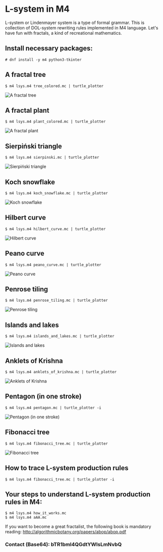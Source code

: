 # L-system in M4
L-system or Lindenmayer system is a type of formal grammar.
This is collection of DOL-system rewriting rules implemented in M4 language.
Let's have fun with fractals, a kind of recreational mathematics.

## Install necessary packages:
```
# dnf install -y m4 python3-tkinter
```
## A fractal tree
```
$ m4 lsys.m4 tree_colored.mc | turtle_plotter
```
![A fractal tree](img/tree.png?raw=true "A tree (young parts are green, old are brown)")

## A fractal plant
```
$ m4 lsys.m4 plant_colored.mc | turtle_plotter
```
![A fractal plant](img/plant.png?raw=true "A plant (young parts are green, old are brown)")

## Sierpiński triangle
```
$ m4 lsys.m4 sierpinski.mc | turtle_plotter
```
![Sierpiński triangle](img/triangle.png?raw=true "Sierpiński triangle")

## Koch snowflake
```
$ m4 lsys.m4 koch_snowflake.mc | turtle_plotter
```
![Koch snowflake](img/koch.png?raw=true "Koch snowflake")

## Hilbert curve
```
$ m4 lsys.m4 hilbert_curve.mc | turtle_plotter
```
![Hilbert curve](img/hilbert.png?raw=true "Hilbert curve")

## Peano curve
```
$ m4 lsys.m4 peano_curve.mc | turtle_plotter
```
![Peano curve](img/peano.png?raw=true "Peano curve")

## Penrose tiling
```
$ m4 lsys.m4 penrose_tiling.mc | turtle_plotter
```
![Penrose tiling](img/penrose.png?raw=true "Penrose tiling")

## Islands and lakes
```
$ m4 lsys.m4 islands_and_lakes.mc | turtle_plotter
```
![Islands and lakes](img/islands.png?raw=true "Islands and lakes")

## Anklets of Krishna
```
$ m4 lsys.m4 anklets_of_krishna.mc | turtle_plotter
```
![Anklets of Krishna](img/anklets.png?raw=true "Anklets of Krishna")

## Pentagon (in one stroke)
```
$ m4 lsys.m4 pentagon.mc | turtle_plotter -i
```
![Pentagon (in one stroke)](img/pentagon.png?raw=true "Pentagon (in one stroke)")

## Fibonacci tree
```
$ m4 lsys.m4 fibonacci_tree.mc | turtle_plotter
```
![Fibonacci tree](img/fibonacci.png?raw=true "Fibonacci tree")

## How to trace L-system production rules
```
$ m4 lsys.m4 fibonacci_tree.mc | turtle_plotter -i
```
## Your steps to understand L-system production rules in M4:
```
$ m4 lsys.m4 how_it_works.mc
$ m4 lsys.m4 aAA.mc
```
If you want to become a great fractalist, the following book is mandatory reading:
http://algorithmicbotany.org/papers/abop/abop.pdf

### Contact (Base64): bTR1bml4QGdtYWlsLmNvbQ
